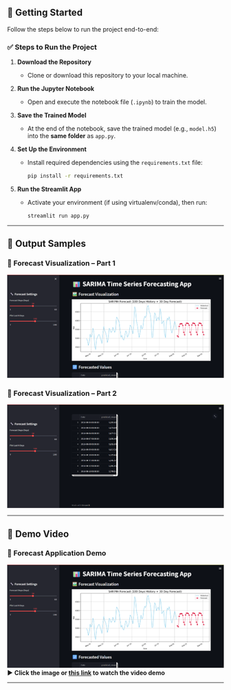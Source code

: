 ## 🚀 Getting Started

Follow the steps below to run the project end-to-end:

### ✅ Steps to Run the Project

1. **Download the Repository**
   - Clone or download this repository to your local machine.

2. **Run the Jupyter Notebook**
   - Open and execute the notebook file (`.ipynb`) to train the model.

3. **Save the Trained Model**
   - At the end of the notebook, save the trained model (e.g., `model.h5`) into the **same folder** as `app.py`.

4. **Set Up the Environment**
   - Install required dependencies using the `requirements.txt` file:
     ```bash
     pip install -r requirements.txt
     ```

5. **Run the Streamlit App**
   - Activate your environment (if using virtualenv/conda), then run:
     ```bash
     streamlit run app.py
     ```

---

## 📸 Output Samples

### 🔹 Forecast Visualization – Part 1  
![Forecast Output Part 1](images/OutPut_Part_1.png)

### 🔹 Forecast Visualization – Part 2  
![Forecast Output Part 2](images/OutPut_Part_2.png)

---

## 🎥 Demo Video

### 🔹 Forecast Application Demo

[![Watch the Demo](images/OutPut_Part_1.png)](images/Project%20Forecasting%20Demo%20Video.mp4)  
▶️ **Click the image or [this link](images/Project%20Forecasting%20Demo%20Video.mp4) to watch the video demo**

---

